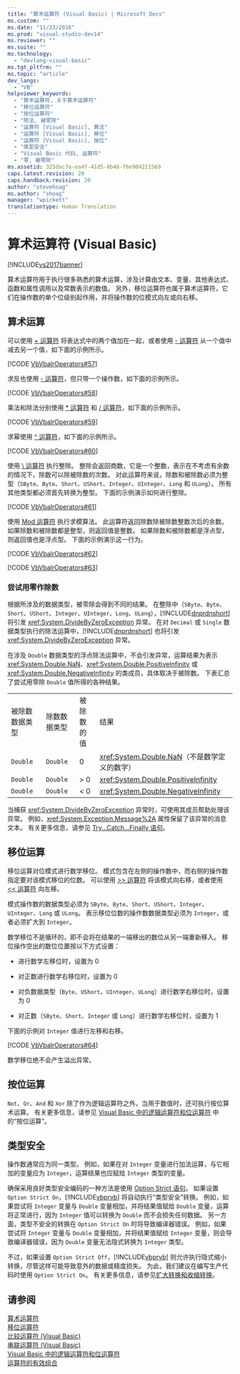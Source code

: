 ```yaml
---
title: "算术运算符 (Visual Basic) | Microsoft Docs"
ms.custom: ""
ms.date: "11/23/2016"
ms.prod: "visual-studio-dev14"
ms.reviewer: ""
ms.suite: ""
ms.technology: 
  - "devlang-visual-basic"
ms.tgt_pltfrm: ""
ms.topic: "article"
dev_langs: 
  - "VB"
helpviewer_keywords: 
  - "算术运算符, 关于算术运算符"
  - "移位运算符"
  - "按位运算符"
  - "除法, 被零除"
  - "运算符 [Visual Basic], 算法"
  - "运算符 [Visual Basic], 移位"
  - "运算符 [Visual Basic], 按位"
  - "类型安全"
  - "Visual Basic 代码, 运算符"
  - "零, 被零除"
ms.assetid: 325dac7a-ea4f-41d5-8b48-f6e904211569
caps.latest.revision: 20
caps.handback.revision: 20
author: "stevehoag"
ms.author: "shoag"
manager: "wpickett"
translationtype: Human Translation
---
```

# 算术运算符 (Visual Basic)
[!INCLUDE[vs2017banner](../../../../csharp/includes/vs2017banner.md)]

算术运算符用于执行很多熟悉的算术运算，涉及计算由文本、变量、其他表达式、函数和属性调用以及常数表示的数值。  另外，移位运算符也属于算术运算符，它们在操作数的单个位级别起作用，并将操作数的位模式向左或向右移。  
  
## 算术运算  
 可以使用 [\+ 运算符](../../../../visual-basic/language-reference/operators/addition-operator.md) 将表达式中的两个值加在一起，或者使用 [\- 运算符](../../../../visual-basic/language-reference/operators/subtraction-operator.md) 从一个值中减去另一个值，如下面的示例所示。  
  
 [!CODE [VbVbalrOperators#57](../CodeSnippet/VS_Snippets_VBCSharp/VbVbalrOperators#57)]  
  
 求反也使用 [\- 运算符](../../../../visual-basic/language-reference/operators/subtraction-operator.md)，但只带一个操作数，如下面的示例所示。  
  
 [!CODE [VbVbalrOperators#58](../CodeSnippet/VS_Snippets_VBCSharp/VbVbalrOperators#58)]  
  
 乘法和除法分别使用 [\* 运算符](../../../../visual-basic/language-reference/operators/multiplication-operator.md) 和 [\/ 运算符](../../../../visual-basic/language-reference/operators/floating-point-division-operator.md)，如下面的示例所示。  
  
 [!CODE [VbVbalrOperators#59](../CodeSnippet/VS_Snippets_VBCSharp/VbVbalrOperators#59)]  
  
 求幂使用 [^ 运算符](../../../../visual-basic/language-reference/operators/exponentiation-operator.md)，如下面的示例所示。  
  
 [!CODE [VbVbalrOperators#60](../CodeSnippet/VS_Snippets_VBCSharp/VbVbalrOperators#60)]  
  
 使用 [\\ 运算符](../../../../visual-basic/language-reference/operators/integer-division-operator.md) 执行整除。  整除会返回商数，它是一个整数，表示在不考虑有余数的情况下，除数可以除被除数的次数。  对此运算符来说，除数和被除数必须为整型（`SByte`、`Byte`、`Short`、`UShort`、`Integer`、`UInteger`、`Long` 和 `ULong`）。  所有其他类型都必须首先转换为整型。  下面的示例演示如何进行整除。  
  
 [!CODE [VbVbalrOperators#61](../CodeSnippet/VS_Snippets_VBCSharp/VbVbalrOperators#61)]  
  
 使用 [Mod 运算符](../../../../visual-basic/language-reference/operators/mod-operator.md) 执行求模算法。  此运算符返回除数除被除数整数次后的余数。  如果除数和被除数都是整型，则返回值是整数。  如果除数和被除数都是浮点型，则返回值也是浮点型。  下面的示例演示这一行为。  
  
 [!CODE [VbVbalrOperators#62](../CodeSnippet/VS_Snippets_VBCSharp/VbVbalrOperators#62)]  
  
 [!CODE [VbVbalrOperators#63](../CodeSnippet/VS_Snippets_VBCSharp/VbVbalrOperators#63)]  
  
### 尝试用零作除数  
 根据所涉及的数据类型，被零除会得到不同的结果。  在整除中（`SByte`、`Byte`、`Short`、`UShort`、`Integer`、`UInteger`、`Long`、`ULong`），[!INCLUDE[dnprdnshort](../../../../csharp/getting-started/includes/dnprdnshort_md.md)] 将引发 <xref:System.DivideByZeroException> 异常。  在对 `Decimal` 或 `Single` 数据类型执行的除法运算中，[!INCLUDE[dnprdnshort](../../../../csharp/getting-started/includes/dnprdnshort_md.md)] 也将引发 <xref:System.DivideByZeroException> 异常。  
  
 在涉及 `Double` 数据类型的浮点除法运算中，不会引发异常，运算结果为表示 <xref:System.Double.NaN>、<xref:System.Double.PositiveInfinity> 或 <xref:System.Double.NegativeInfinity> 的类成员，具体取决于被除数。  下表汇总了尝试用零除 `Double` 值所得的各种结果。  
  
|||||  
|-|-|-|-|  
|被除数数据类型|除数数据类型|被除数的值|结果|  
|`Double`|`Double`|0|<xref:System.Double.NaN>（不是数学定义的数字）|  
|`Double`|`Double`|\> 0|<xref:System.Double.PositiveInfinity>|  
|`Double`|`Double`|\< 0|<xref:System.Double.NegativeInfinity>|  
  
 当捕获 <xref:System.DivideByZeroException> 异常时，可使用其成员帮助处理该异常。  例如，<xref:System.Exception.Message%2A> 属性保留了该异常的消息文本。  有关更多信息，请参见 [Try...Catch...Finally 语句](../../../../visual-basic/language-reference/statements/try-catch-finally-statement.md)。  
  
## 移位运算  
 移位运算对位模式进行数学移位。  模式包含在左侧的操作数中，而右侧的操作数指定要对该模式移位的位数。  可以使用 [\>\> 运算符](../../../../visual-basic/language-reference/operators/right-shift-operator.md) 将该模式向右移，或者使用 [\<\< 运算符](../../../../visual-basic/language-reference/operators/left-shift-operator.md) 向左移。  
  
 模式操作数的数据类型必须为 `SByte`、`Byte`、`Short`、`UShort`、`Integer`、`UInteger`、`Long` 或 `ULong`。  表示移位位数的操作数数据类型必须为 `Integer`，或者必须扩大到 `Integer`。  
  
 数学移位不是循环的，即不会将在结果的一端移出的数位从另一端重新移入。  移位操作空出的数位位置按以下方式设置：  
  
-   进行数学左移位时，设置为 0  
  
-   对正数进行数学右移位时，设置为 0  
  
-   对负数据类型（`Byte`、`UShort`、`UInteger`、`ULong`）进行数学右移位时，设置为 0  
  
-   对正数（`SByte`、`Short`、`Integer` 或 `Long`）进行数学右移位时，设置为 1  
  
 下面的示例对 `Integer` 值进行左移和右移。  
  
 [!CODE [VbVbalrOperators#64](../CodeSnippet/VS_Snippets_VBCSharp/VbVbalrOperators#64)]  
  
 数学移位绝不会产生溢出异常。  
  
## 按位运算  
 `Not`、`Or`、`And` 和 `Xor` 除了作为逻辑运算符之外，当用于数值时，还可执行按位算术运算。  有关更多信息，请参见 [Visual Basic 中的逻辑运算符和位运算符](../../../../visual-basic/programming-guide/language-features/operators-and-expressions/logical-and-bitwise-operators.md) 中的“按位运算”。  
  
## 类型安全  
 操作数通常应为同一类型。  例如，如果在对 `Integer` 变量进行加法运算，与它相加的变量应为 `Integer`，运算结果也应赋给 `Integer` 类型的变量。  
  
 确保采用良好类型安全编码的一种方法是使用 [Option Strict 语句](../../../../visual-basic/language-reference/statements/option-strict-statement.md)。  如果设置 `Option Strict On`，[!INCLUDE[vbprvb](../../../../csharp/programming-guide/concepts/linq/includes/vbprvb_md.md)] 将自动执行“类型安全”转换。  例如，如果尝试将 `Integer` 变量与 `Double` 变量相加，并将结果值赋给 `Double` 变量，运算将正常进行，因为 `Integer` 值可以转换为 `Double` 而不会损失任何数据。  另一方面，类型不安全的转换在 `Option Strict On` 时将导致编译器错误。  例如，如果尝试将 `Integer` 变量与 `Double` 变量相加，并将结果值赋给 `Integer` 变量，则会导致编译器错误，因为 `Double` 变量无法隐式转换为 `Integer` 类型。  
  
 不过，如果设置 `Option Strict Off`，[!INCLUDE[vbprvb](../../../../csharp/programming-guide/concepts/linq/includes/vbprvb_md.md)] 则允许执行隐式缩小转换，尽管这样可能导致意外的数据或精度损失。  为此，我们建议在编写生产代码时使用 `Option Strict On`。  有关更多信息，请参见[扩大转换和收缩转换](../../../../visual-basic/programming-guide/language-features/data-types/widening-and-narrowing-conversions.md)。  
  
## 请参阅  
 [算术运算符](../../../../visual-basic/language-reference/operators/arithmetic-operators.md)   
 [移位运算符](../../../../visual-basic/language-reference/operators/bit-shift-operators.md)   
 [比较运算符 \(Visual Basic\)](../../../../visual-basic/programming-guide/language-features/operators-and-expressions/comparison-operators.md)   
 [串联运算符 \(Visual Basic\)](../../../../visual-basic/programming-guide/language-features/operators-and-expressions/concatenation-operators.md)   
 [Visual Basic 中的逻辑运算符和位运算符](../../../../visual-basic/programming-guide/language-features/operators-and-expressions/logical-and-bitwise-operators.md)   
 [运算符的有效组合](../../../../visual-basic/programming-guide/language-features/operators-and-expressions/efficient-combination-of-operators.md)